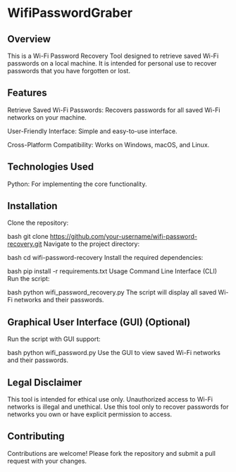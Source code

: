 # WifiPasswordGraber

Overview
---
This is a Wi-Fi Password Recovery Tool designed to retrieve saved Wi-Fi passwords on a local machine. It is intended for personal use to recover passwords that you have forgotten or lost.

Features
---
Retrieve Saved Wi-Fi Passwords: Recovers passwords for all saved Wi-Fi networks on your machine.

User-Friendly Interface: Simple and easy-to-use interface.

Cross-Platform Compatibility: Works on Windows, macOS, and Linux.

Technologies Used
---
Python: For implementing the core functionality.


Installation
---
Clone the repository:

bash
git clone https://github.com/your-username/wifi-password-recovery.git
Navigate to the project directory:

bash
cd wifi-password-recovery
Install the required dependencies:

bash
pip install -r requirements.txt
Usage
Command Line Interface (CLI)
Run the script:

bash
python wifi_password_recovery.py
The script will display all saved Wi-Fi networks and their passwords.

Graphical User Interface (GUI) (Optional)
---
Run the script with GUI support:

bash
python wifi_password.py
Use the GUI to view saved Wi-Fi networks and their passwords.

Legal Disclaimer
---
This tool is intended for ethical use only. Unauthorized access to Wi-Fi networks is illegal and unethical. Use this tool only to recover passwords for networks you own or have explicit permission to access.

Contributing
---
Contributions are welcome! Please fork the repository and submit a pull request with your changes.
